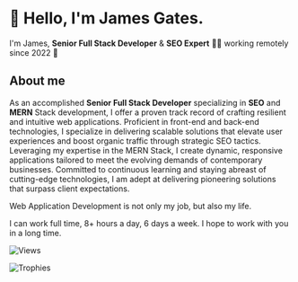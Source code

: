# 👋 Hello, I'm James Gates.

I'm James, **Senior Full Stack Developer** &amp; **SEO Expert** 👨&zwj;💻 working remotely since 2022 🚀

## About me

As an accomplished **Senior Full Stack Developer** specializing in **SEO** and **MERN** Stack development, I offer a proven track record of crafting resilient and intuitive web applications.
Proficient in front-end and back-end technologies, I specialize in delivering scalable solutions that elevate user experiences and boost organic traffic through strategic SEO tactics.
Leveraging my expertise in the MERN Stack, I create dynamic, responsive applications tailored to meet the evolving demands of contemporary businesses.
Committed to continuous learning and staying abreast of cutting-edge technologies, I am adept at delivering pioneering solutions that surpass client expectations.

Web Application Development is not only my job, but also my life.

I can work full time, 8+ hours a day, 6 days a week. I hope to work with you in a long time.

![Views](https://komarev.com/ghpvc/?username=james-gates-0212&label=Views&color=blue&style=flat&abbreviated=0)

![Trophies](https://github-profile-trophy.vercel.app/?username=james-gates-0212&locale=en&row=1&theme=darkhub&margin-w=15&no-frame=true&no-bg=true)
